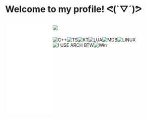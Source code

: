 # Welcome to my profile! ᕙ(`▽´)ᕗ


[<img align="left" width="30%" src="https://raw.githubusercontent.com/Day-OS/Day-OS/main/github-metrics.svg">](#)
<img src="https://media1.giphy.com/media/udK21RQeWtaGQ/giphy.gif?cid=ecf05e47dys5zo7gqeux61qeb4d496zi9463y2c9xlx5zay5&rid=giphy.gif&ct=g">
-
![C++](https://img.shields.io/badge/C%2B%2B-00599C?style=for-the-badge&logo=c%2B%2B&logoColor=white)![TS](https://img.shields.io/badge/TypeScript-007ACC?style=for-the-badge&logo=typescript&logoColor=white)![KT](https://img.shields.io/badge/Kotlin-0095D5?&style=for-the-badge&logo=kotlin&logoColor=white)![LUA](https://img.shields.io/badge/Lua-2C2D72?style=for-the-badge&logo=lua&logoColor=white)![MDB](https://img.shields.io/badge/MongoDB-4EA94B?style=for-the-badge&logo=mongodb&logoColor=white)![LINUX](https://img.shields.io/badge/Linux-FCC624?style=for-the-badge&logo=linux&logoColor=black)![I USE ARCH BTW](https://img.shields.io/badge/Arch_Linux-1793D1?style=for-the-badge&logo=arch-linux&logoColor=white)![Win](https://img.shields.io/badge/Windows-0078D6?style=for-the-badge&logo=windows&logoColor=white)
<div>

</div>
<!-- Stop looking at my source... i'm shy... -->
